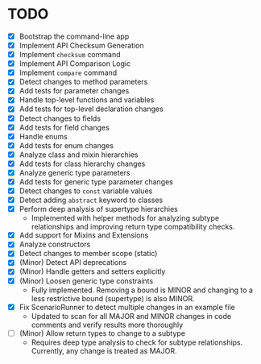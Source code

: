# TODO

- [x] Bootstrap the command-line app
- [x] Implement API Checksum Generation
- [x] Implement `checksum` command
- [x] Implement API Comparison Logic
- [x] Implement `compare` command
- [x] Detect changes to method parameters
- [x] Add tests for parameter changes
- [x] Handle top-level functions and variables
- [x] Add tests for top-level declaration changes
- [x] Detect changes to fields
- [x] Add tests for field changes
- [x] Handle enums
- [x] Add tests for enum changes
- [x] Analyze class and mixin hierarchies
- [x] Add tests for class hierarchy changes
- [x] Analyze generic type parameters
- [x] Add tests for generic type parameter changes
- [x] Detect changes to `const` variable values
- [x] Detect adding `abstract` keyword to classes
- [x] Perform deep analysis of supertype hierarchies
  - Implemented with helper methods for analyzing subtype relationships and improving return type compatibility checks.
- [x] Add support for Mixins and Extensions
- [x] Analyze constructors
- [x] Detect changes to member scope (static)
- [x] (Minor) Detect API deprecations
- [x] (Minor) Handle getters and setters explicitly
- [x] (Minor) Loosen generic type constraints
  - Fully implemented. Removing a bound is MINOR and changing to a less restrictive bound (supertype) is also MINOR.
- [x] Fix ScenarioRunner to detect multiple changes in an example file
  - Updated to scan for all MAJOR and MINOR changes in code comments and verify results more thoroughly
- [ ] (Minor) Allow return types to change to a subtype
  - Requires deep type analysis to check for subtype relationships. Currently, any change is treated as MAJOR.
